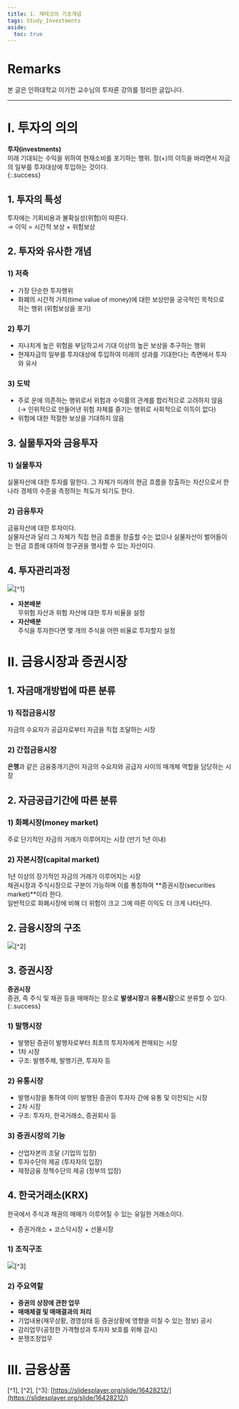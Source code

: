 ```yaml
---
title: 1. 재테크의 기초개념
tags: Study_Investments
aside:
  toc: true
---
```


# Remarks
본 글은 인하대학교 이기천 교수님의 투자론 강의를 정리한 글입니다.

<!--more-->

---

# I. 투자의 의의
**투자(investments)**  
미래 기대되는 수익을 위하여 현재소비를 포기하는 행위.
정(+)의 이득을 바라면서 자금의 일부를 투자대상에 투입하는 것이다.  
{:.success}

## 1. 투자의 특성
투자에는 기회비용과 불확실성(위험)이 따른다.  
→ 이익 = 시간적 보상 + 위험보상

## 2. 투자와 유사한 개념
### 1) 저축
- 가장 단순한 투자행위
- 화폐의 시간적 가치(time value of money)에 대한 보상만을 궁극적인 목적으로 하는 행위 (위험보상을 포기)

### 2) 투기
- 지나치게 높은 위험을 부담하고서 기대 이상의 높은 보상을 추구하는 행위
- 현재자금의 일부를 투자대상에 투입하여 미래의 성과를 기대한다는 측면에서 투자와 유사

### 3) 도박
- 주로 운에 의존하는 행위로서 위험과 수익률의 관계를 합리적으로 고려하지 않음 (→ 인위적으로 만들어낸 위험 자체를 즐기는 행위로 사회적으로 이득이 없다)
- 위험에 대한 적절한 보상을 기대하지 않음


## 3. 실물투자와 금융투자
### 1) 실물투자
실물자산에 대한 투자를 말한다. 
그 자체가 미래의 현금 흐름을 창출하는 자산으로서 한 나라 경제의 수준을 측정하는 척도가 되기도 한다.

### 2) 금융투자
금융자산에 대한 투자이다.  
실물자산과 달리 그 자체가 직접 현금 흐름을 창출할 수는 없으나 실물자산이 벌어들이는 현금 흐름에 대하여 청구권을 행사할 수 있는 자산이다.


## 4. 투자관리과정
![](/images/2020-03-22-1/1.jpg)[^1]

- **자본배분**  
무위험 자산과 위험 자산에 대한 투자 비율을 설정
- **자산배분**  
주식을 투자한다면 몇 개의 주식을 어떤 비율로 투자할지 설정


# II. 금융시장과 증권시장
## 1. 자금매개방법에 따른 분류
### 1) 직접금융시장
자금의 수요자가 공급자로부터 자금을 직접 조달하는 시장

### 2) 간접금융시장
**은행**과 같은 금융중개기관이 자금의 수요자와 공급자 사이의 매개체 역할을 담당하는 시장

## 2. 자금공급기간에 따른 분류
### 1) 화폐시장(money market)
주로 단기적인 자금의 거래가 이루어지는 시장 (만기 1년 이내)

### 2) 자본시장(capital market)
1년 이상의 장기적인 자금의 거래가 이루어지는 시장  
채권시장과 주식시장으로 구분이 가능하며 이를 통칭하여 **증권시장(securities market)**이라 한다.  
일반적으로 화폐시장에 비해 더 위험이 크고 그에 따른 이익도 더 크게 나타난다.

## 2. 금융시장의 구조
![](/images/2020-03-22-1/2.jpg)[^2]

## 3. 증권시장
**증권시장**  
증권, 즉 주식 및 채권 등을 매매하는 장소로 **발생시장**과 **유통시장**으로 분류할 수 있다.  
{:.success}

### 1) 발행시장
- 발행된 증권이 발행자로부터 최초의 투자자에게 판매되는 시장
- 1차 시장
- 구조: 발행주체, 발행기관, 투자자 등

### 2) 유통시장
- 발행시장을 통하여 이미 발행된 증권이 투자자 간에 유통 및 이전되는 시장
- 2차 시장
- 구조: 투자자, 한국거래소, 증권회사 등

### 3) 증권시장의 기능
- 산업자본의 조달 (기업의 입장)
- 투자수단의 제공 (투자자의 입장)
- 재정금융 정책수단의 제공 (정부의 입장)

## 4. 한국거래소(KRX)
한국에서 주식과 채권의 매매가 이루어질 수 있는 유일한 거래소이다.
- 증권거래소 + 코스닥시장 + 선물시장

### 1) 조직구조
![](/images/2020-03-22-1/3.jpg)[^3]

### 2) 주요역할
- **증권의 상장에 관한 업무**
- **매매체결 및 매매결과의 처리**
- 기업내용(재무상황, 경영상태 등 증권상황에 영향을 미칠 수 있는 정보) 공시
- 감리업무(공정한 가격형성과 투자자 보호를 위해 감시)
- 분쟁조정업무


# III. 금융상품




[^1], [^2], [^3]: [https://slidesplayer.org/slide/16428212/](https://slidesplayer.org/slide/16428212/)